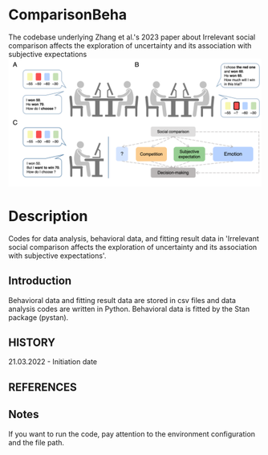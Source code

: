 # ComparisonBeha
The codebase underlying Zhang et al.'s 2023  paper about Irrelevant social comparison affects the exploration of uncertainty and its association with subjective expectations
![image text](https://github.com/andlab-um/ComparisonBeha/blob/main/Framework_noQ.png)

# Description
Codes for data analysis, behavioral data, and fitting result data in 'Irrelevant social comparison affects the exploration of uncertainty and its association with subjective expectations'.

## Introduction
Behavioral data and fitting result data are stored in csv files and data analysis codes are written in Python. Behavioral data is fitted by the Stan package (pystan).

## HISTORY
21.03.2022 - Initiation date



## REFERENCES


## Notes
If you want to run the code, pay attention to the environment configuration and the file path.

